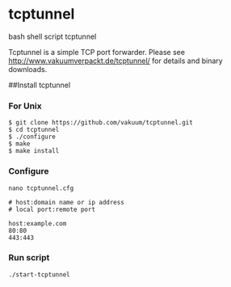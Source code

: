 # tcptunnel
bash shell script tcptunnel

Tcptunnel is a simple TCP port forwarder. Please see http://www.vakuumverpackt.de/tcptunnel/ for details and binary downloads.

##Install tcptunnel
### For Unix

```
$ git clone https://github.com/vakuum/tcptunnel.git
$ cd tcptunnel
$ ./configure
$ make
$ make install
```

### Configure

```
nano tcptunnel.cfg

# host:domain name or ip address
# local port:remote port

host:example.com
80:80
443:443

```

### Run script

```
./start-tcptunnel
```
